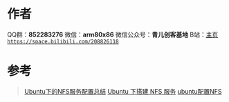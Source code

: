 ﻿# 作者
QQ群：**852283276**
微信：**arm80x86**
微信公众号：**青儿创客基地**
B站：[主页 `https://space.bilibili.com/208826118`](https://space.bilibili.com/208826118)

# 参考
> [Ubuntu下的NFS服务配置总结](https://blog.csdn.net/jin970505/article/details/78847028)
> [Ubuntu 下搭建 NFS 服务](https://blog.csdn.net/qq_37860012/article/details/86717891)
> [ubuntu配置NFS](https://www.cnblogs.com/gsqc/p/10885939.html)
